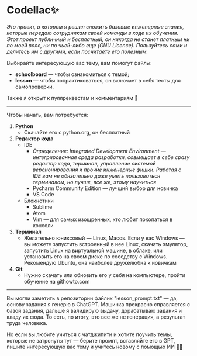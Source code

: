 # Codellac✨

*Это проект, в котором я решил сложить базовые инженерные знания, которые передаю сотрудникам своей команды в ходе их обучения. Этот проект публичный и бесплатный, он никогда не станет платным ни по моей воле, ни по чьей-либо еще (GNU Licence). Пользуйтесь сами и делитесь им с другими, если посчитаете его полезным.*


Выбирайте интересующую вас тему, вам помогут файлы:
- **schoolboard** — чтобы ознакомиться с темой; 
- **lesson** — чтобы попрактиковаться, он включает в себя тесты для самопроверки. 

Также я открыт к пуллреквестам и комментариям 🙏
___

Чтобы начать, вам потребуется: 
1. **Python**
    - Скачайте его с python.org, он бесплатный
2. **Редактор кода**
	- IDE
		- *Определение: Integrated Development Environment — интегрированная среда разработки, совмещает в себе сразу редактор кода, терминал, управление системой версионирования и прочие инженерные фишки. Работая с IDE вам не обязательно даже уметь пользоваться терминалом, но лучше, все же, этому научиться*
		- Pycharm Community Edition — лучший выбор для новичка
		- VS Code
	- Блокнотики 
		- Sublime
		- Atom
		- Vim — для самых изощренных, кто любит покопаться в консоли
3. **Терминал**
	- Желательно юниксовый — Linux, Macos. Если у вас Windows — вы можете запустить встроенный в нее Linux, скачать эмулятор, запустить Linux на виртуальной машине, в облаке, или установить его на своем диске по соседству с Windows. Рекомендую Ubuntu, она наиболее дружелюбна к новичкам
4. **Git**
	- Нужно скачать или обновить его у себя на компьютере, пройти обучение на githowto.com

___

Вы могли заметить в репозитории файлик "lesson_prompt.txt" — да, основу задания я генерю в ChatGPT. 
Машинка прекрасно справляется с базой задания, дальше я валидирую выдачу, дорабатываю задания и кладу их сюда. 
То есть, по итогу, это все же не генерация, а результат труда человека. 

Но если вы любите учиться с чатджипити и хотите поучить темы, которые не затронуты тут — берите промпт, вставляйте его в GPT, пишите интересующую вас тему и учитесь новому с помощью ИИ 👨‍🎓